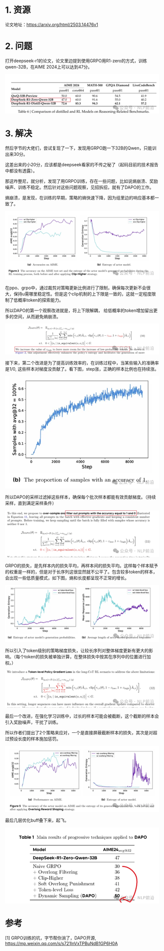 # 1. 资源

论文地址：https://arxiv.org/html/2503.14476v1

# 2. 问题

打开deepseek-r1的论文，论文里边提到使用GRPO用R1-zero的方式，训练 qwen-32B，在AIME 2024上可以达到47分。

![](.04_DAPO字节_images/deepseek-r1得分.png)

# 3. 解决

然后字节的大佬们，尝试复现了一下，发现用GRPO跑一下32B的Qwen，只能训出来30分。

这差出来的小20分，应该都是deepseek看家的不传之秘了（起码目前的技术报告中都没有透露）。

那这咋整尼，就分析，发现了用GRPO训练，存在一些问题，比如说熵崩溃、奖励噪声、训练不稳定。然后针对这些问题观察，见招拆招，就有了DAPO的工作。

熵崩溃，是发现，在训练的早期，策略的熵快速下降，因为组里边的响应基本都一致了。

![](.04_DAPO字节_images/熵分析.png)

在ppo、grpo中，通过裁剪对策略更新比例进行了限制，确保每次更新不会很大，保持u需哪里稳定性。但是这个clip机制的上下限是一致的，这就一定程度限制了低概率token的探索能力。

所以DAPO的第一个观察改进就是，将上下限解耦， 给低概率的token增加留出更多的空间，从而避免熵崩溃。

![](.04_DAPO字节_images/公式1.png)

接下来，第二个改进是为了提高训练效率的，在训练过程中，当某些输入的准确率是1/0, 这些样本对梯度没贡献了。看下图，step涨，正确的样本比例也在持续涨。

![](.04_DAPO字节_images/准确率.png)

所以DAPO的采样过滤掉这些样本，确保每个批次样本都能有效贡献梯度。（持续采样，直到满足采样条件）

![](.04_DAPO字节_images/公式2.png)

GRPO的损失，是先样本内的损失平均，再样本间的损失平均。这样每个样本赋予的权重是一样的，但是对于长序列这很显然就不公平了。包含较多token的样本，会出现一些低质量模式，如下图，熵和长度都呈现不正常的增长。

![](.04_DAPO字节_images/长度对熵的影响.png)

所以引入了token级别的策略梯度损失，让较长序列对整体梯度更新有更大的影响。（每个token的损失被单独计算，在整体损失中按其在序列中的位置进行加权。）

![](.04_DAPO字节_images/token损失.png)

最后一个改进，在强化学习训练中，过长的样本可能会被截断，这个截断的样本会引入奖励噪声，干扰了训练。

所以作者们提出了2个策略来应对，一个是直接屏蔽截断样本的损失，其次是对超过预设长度的样本施加惩罚。

![](.04_DAPO字节_images/长度损失处理.png)

最后几层优化buff叠下来，起飞。

![](.04_DAPO字节_images/最终效果.png)

# 参考

[1] GRPO训练的坑，字节帮你淌了，DAPO开源, https://mp.weixin.qq.com/s/s721lnVxTPBuNdB1GP6H0A